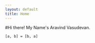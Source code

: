 ```yaml
---
layout: default
title: Home
---
```


#Hi there! My Name's Aravind Vasudevan.


```
[a, b] = [b, a]
```
